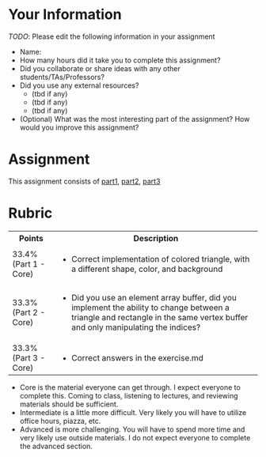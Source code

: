 # Your Information

*TODO*: Please edit the following information in your assignment

* Name: 
* How many hours did it take you to complete this assignment? 
* Did you collaborate or share ideas with any other students/TAs/Professors? 
* Did you use any external resources? 
  * (tbd if any)
  * (tbd if any)
  * (tbd if any)
* (Optional) What was the most interesting part of the assignment? How would you improve this assignment?

# Assignment

This assignment consists of [part1](./part1), [part2](./part2), [part3](./part3)

# Rubric

<table>
  <tbody>
    <tr>
      <th>Points</th>
      <th align="center">Description</th>
    </tr>
    <tr>
      <td>33.4% (Part 1 - Core)</td>
	    <td align="left"><ul><li>Correct implementation of colored triangle, with a different shape, color, and background</li></ul></td>
    </tr>
    <tr>
      <td>33.3% (Part 2 - Core)</td>
	    <td align="left"><ul><li>Did you use an element array buffer, did you implement the ability to change between a triangle and rectangle in the same vertex buffer and only manipulating the indices?</li></ul></td>
    </tr>
    <tr>
      <td>33.3% (Part 3 - Core)</td>
	    <td align="left"><ul><li>Correct answers in the exercise.md</li></ul></td>
    </tr>
  </tbody>
</table>

* Core is the material everyone can get through. I expect everyone to complete this. Coming to class, listening to lectures, and reviewing materials should be sufficient.
* Intermediate is a little more difficult. Very likely you will have to utilize office hours, piazza, etc.
* Advanced is more challenging. You will have to spend more time and very likely use outside materials. I do not expect everyone to complete the advanced section.
